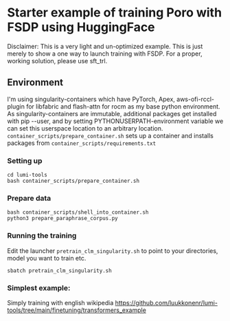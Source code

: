 # Starter example of training Poro with FSDP using HuggingFace 

Disclaimer: This is a very light and un-optimized example. This is just merely to show a one way to launch training with FSDP. For a proper, working solution, please use sft_trl.

## Environment
I'm using singularity-containers which have PyTorch, Apex, aws-ofi-rccl-plugin for libfabric and flash-attn for rocm as my base python environment. As singularity-containers are immutable,
additional packages get installed with pip --user, and by setting PYTHONUSERPATH-environment variable we can set this userspace location to an arbitrary location. 
`container_scripts/prepare_container.sh` sets up a container and installs packages from `container_scripts/requirements.txt`

### Setting up
```git clone https://github.com/luukkonenr/lumi-tools.git
cd lumi-tools
bash container_scripts/prepare_container.sh
```

### Prepare data

```
bash container_scripts/shell_into_container.sh
python3 prepare_paraphrase_corpus.py
```

### Running the training

Edit the launcher `pretrain_clm_singularity.sh` to point to your directories, model you want to train etc. 

`sbatch pretrain_clm_singularity.sh`



### Simplest example:

Simply training with english wikipedia
https://github.com/luukkonenr/lumi-tools/tree/main/finetuning/transformers_example
